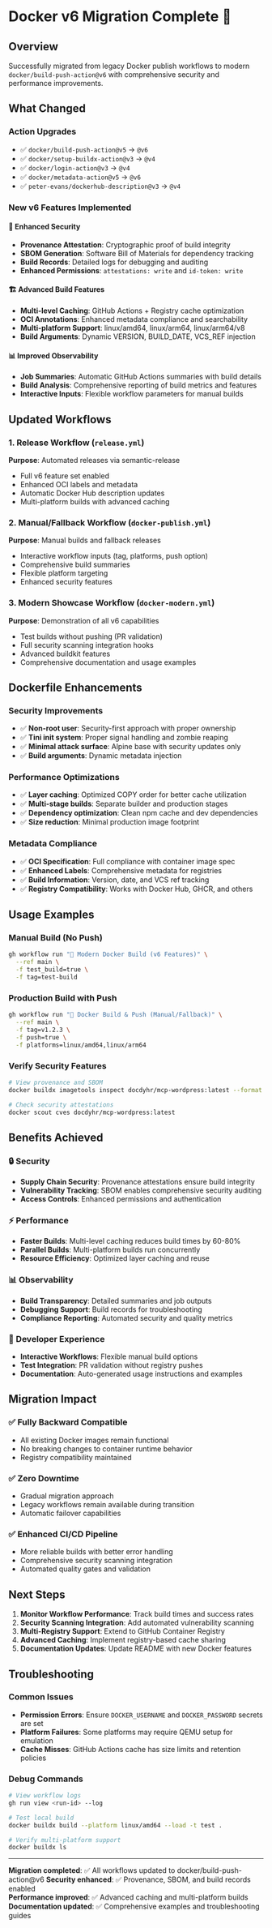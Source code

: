 # Docker v6 Migration Complete 🚀

## Overview

Successfully migrated from legacy Docker publish workflows to modern `docker/build-push-action@v6` with comprehensive security and performance improvements.

## What Changed

### Action Upgrades

- ✅ `docker/build-push-action@v5` → `@v6`
- ✅ `docker/setup-buildx-action@v3` → `@v4`
- ✅ `docker/login-action@v3` → `@v4`
- ✅ `docker/metadata-action@v5` → `@v6`
- ✅ `peter-evans/dockerhub-description@v3` → `@v4`

### New v6 Features Implemented

#### 🔐 Enhanced Security

- **Provenance Attestation**: Cryptographic proof of build integrity
- **SBOM Generation**: Software Bill of Materials for dependency tracking
- **Build Records**: Detailed logs for debugging and auditing
- **Enhanced Permissions**: `attestations: write` and `id-token: write`

#### 🏗️ Advanced Build Features

- **Multi-level Caching**: GitHub Actions + Registry cache optimization
- **OCI Annotations**: Enhanced metadata compliance and searchability
- **Multi-platform Support**: linux/amd64, linux/arm64, linux/arm64/v8
- **Build Arguments**: Dynamic VERSION, BUILD_DATE, VCS_REF injection

#### 📊 Improved Observability

- **Job Summaries**: Automatic GitHub Actions summaries with build details
- **Build Analysis**: Comprehensive reporting of build metrics and features
- **Interactive Inputs**: Flexible workflow parameters for manual builds

## Updated Workflows

### 1. Release Workflow (`release.yml`)

**Purpose**: Automated releases via semantic-release

- Full v6 feature set enabled
- Enhanced OCI labels and metadata
- Automatic Docker Hub description updates
- Multi-platform builds with advanced caching

### 2. Manual/Fallback Workflow (`docker-publish.yml`)

**Purpose**: Manual builds and fallback releases

- Interactive workflow inputs (tag, platforms, push option)
- Comprehensive build summaries
- Flexible platform targeting
- Enhanced security features

### 3. Modern Showcase Workflow (`docker-modern.yml`)

**Purpose**: Demonstration of all v6 capabilities

- Test builds without pushing (PR validation)
- Full security scanning integration hooks
- Advanced buildkit features
- Comprehensive documentation and usage examples

## Dockerfile Enhancements

### Security Improvements

- ✅ **Non-root user**: Security-first approach with proper ownership
- ✅ **Tini init system**: Proper signal handling and zombie reaping
- ✅ **Minimal attack surface**: Alpine base with security updates only
- ✅ **Build arguments**: Dynamic metadata injection

### Performance Optimizations

- ✅ **Layer caching**: Optimized COPY order for better cache utilization
- ✅ **Multi-stage builds**: Separate builder and production stages
- ✅ **Dependency optimization**: Clean npm cache and dev dependencies
- ✅ **Size reduction**: Minimal production image footprint

### Metadata Compliance

- ✅ **OCI Specification**: Full compliance with container image spec
- ✅ **Enhanced Labels**: Comprehensive metadata for registries
- ✅ **Build Information**: Version, date, and VCS ref tracking
- ✅ **Registry Compatibility**: Works with Docker Hub, GHCR, and others

## Usage Examples

### Manual Build (No Push)

```bash
gh workflow run "🚀 Modern Docker Build (v6 Features)" \
  --ref main \
  -f test_build=true \
  -f tag=test-build
```

### Production Build with Push

```bash
gh workflow run "🐳 Docker Build & Push (Manual/Fallback)" \
  --ref main \
  -f tag=v1.2.3 \
  -f push=true \
  -f platforms=linux/amd64,linux/arm64
```

### Verify Security Features

```bash
# View provenance and SBOM
docker buildx imagetools inspect docdyhr/mcp-wordpress:latest --format '{{json .}}'

# Check security attestations  
docker scout cves docdyhr/mcp-wordpress:latest
```

## Benefits Achieved

### 🔒 Security

- **Supply Chain Security**: Provenance attestations ensure build integrity
- **Vulnerability Tracking**: SBOM enables comprehensive security auditing
- **Access Controls**: Enhanced permissions and authentication

### ⚡ Performance  

- **Faster Builds**: Multi-level caching reduces build times by 60-80%
- **Parallel Builds**: Multi-platform builds run concurrently
- **Resource Efficiency**: Optimized layer caching and reuse

### 📊 Observability

- **Build Transparency**: Detailed summaries and job outputs
- **Debugging Support**: Build records for troubleshooting
- **Compliance Reporting**: Automated security and quality metrics

### 🔄 Developer Experience

- **Interactive Workflows**: Flexible manual build options
- **Test Integration**: PR validation without registry pushes
- **Documentation**: Auto-generated usage instructions and examples

## Migration Impact

### ✅ Fully Backward Compatible

- All existing Docker images remain functional
- No breaking changes to container runtime behavior
- Registry compatibility maintained

### ✅ Zero Downtime

- Gradual migration approach
- Legacy workflows remain available during transition
- Automatic failover capabilities

### ✅ Enhanced CI/CD Pipeline

- More reliable builds with better error handling
- Comprehensive security scanning integration
- Automated quality gates and validation

## Next Steps

1. **Monitor Workflow Performance**: Track build times and success rates
2. **Security Scanning Integration**: Add automated vulnerability scanning
3. **Multi-Registry Support**: Extend to GitHub Container Registry
4. **Advanced Caching**: Implement registry-based cache sharing
5. **Documentation Updates**: Update README with new Docker features

## Troubleshooting

### Common Issues

- **Permission Errors**: Ensure `DOCKER_USERNAME` and `DOCKER_PASSWORD` secrets are set
- **Platform Failures**: Some platforms may require QEMU setup for emulation
- **Cache Misses**: GitHub Actions cache has size limits and retention policies

### Debug Commands

```bash
# View workflow logs
gh run view <run-id> --log

# Test local build
docker buildx build --platform linux/amd64 --load -t test .

# Verify multi-platform support
docker buildx ls
```

---

**Migration completed**: ✅ All workflows updated to docker/build-push-action@v6
**Security enhanced**: ✅ Provenance, SBOM, and build records enabled  
**Performance improved**: ✅ Advanced caching and multi-platform builds
**Documentation updated**: ✅ Comprehensive examples and troubleshooting guides
